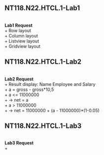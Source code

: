 <h2>NT118.N22.HTCL.1-Lab1</h2></br>
<b>Lab1 Request</b></br>
+ Row layout</br>
+ Column layout</br>
+ Listview layout</br>
+ Gridview layout</br>
<h2>NT118.N22.HTCL.1-Lab2</h2></br>
<b>Lab2 Request</b></br>
+ Result display: Name Employee and Salary</br>
+ a = gross - gross*10,5</br>
+ a <= 11000000</br>
+ -> net = a</br>
+ a > 11000000</br>
+ -> net = 11000000 + (a - 11000000)*(1-0.05)</br>
<h2>NT118.N22.HTCL.1-Lab3</h2></br>
<b>Lab3 Request</b></br>
+ 
